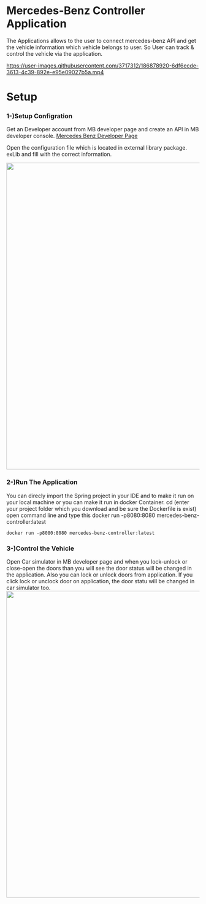 
# Mercedes-Benz Controller Application
The Applications allows to the user to connect mercedes-benz API and get the vehicle information which vehicle belongs to user. 
So User can track & control the vehicle via the application.



https://user-images.githubusercontent.com/3717312/186878920-6df6ecde-3613-4c39-892e-e95e09027b5a.mp4


# Setup
### 1-)Setup Configration
Get an Developer account from MB developer page and create an API in MB developer console. [Mercedes Benz Developer Page](https://developer.mercedes-benz.com/news/our-first-experimental-api) 

Open the configuration file which is located in external library package. exLib and fill with the correct information.

<img width="800px" src="https://user-images.githubusercontent.com/3717312/136297075-88fa587b-2977-405b-b549-e9431f4dd836.jpg">

### 2-)Run The Application
You can direcly import the Spring project in your IDE and to make it run on your local machine or  you can make it run in docker Container.
cd (enter your project folder which you download and be sure the Dockerfile is exist)
open command line and type this
docker run -p8080:8080 mercedes-benz-controller:latest


```docker run -p8080:8080 mercedes-benz-controller:latest```

### 3-)Control the Vehicle
Open Car simulator in MB developer page and when you lock-unlock or close-open the doors than you will see  the door status will be changed in the application.
Also you can lock or unlock doors from application. If you click lock or unclock door on application, the door statu will be changed in car simulator too.
<img width="800px" src="https://user-images.githubusercontent.com/3717312/136298432-cf642f47-2d18-40bb-b44a-9f255b349dd6.jpg">
